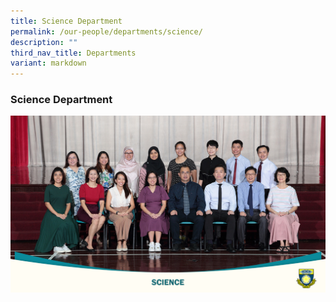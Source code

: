 ```yaml
---
title: Science Department
permalink: /our-people/departments/science/
description: ""
third_nav_title: Departments
variant: markdown
---
```

### **Science Department**


![](/images/Our%20Partners/2023%20School%20staff%20&%20Department/science%2023.jpg)